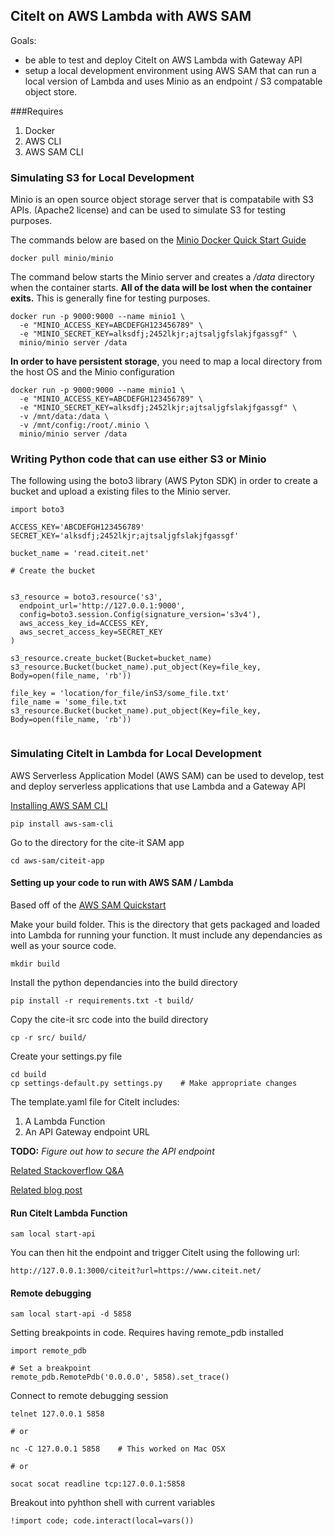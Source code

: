 ## CiteIt on AWS Lambda with AWS SAM
Goals:
  - be able to test and deploy CiteIt on AWS Lambda with Gateway API
  - setup a local development environment using AWS SAM that can run a local version of Lambda and uses Minio as an endpoint / S3 compatable object store.

###Requires

1. Docker
2. AWS CLI
3. AWS SAM CLI 


### Simulating S3 for Local Development
Minio is an open source object storage server that is compatabile with S3 APIs. (Apache2 license) and can be used to simulate S3 for testing purposes.

The commands below are based on the [Minio Docker Quick Start Guide](https://docs.minio.io/docs/minio-docker-quickstart-guide.html)

```
docker pull minio/minio
```

The command below starts the Minio server and creates a */data* directory when the container starts. **All of the data will be lost when the container exits.** This is generally fine for testing purposes.

```
docker run -p 9000:9000 --name minio1 \
  -e "MINIO_ACCESS_KEY=ABCDEFGH123456789" \
  -e "MINIO_SECRET_KEY=alksdfj;2452lkjr;ajtsaljgfslakjfgassgf" \
  minio/minio server /data
```

**In order to have persistent storage**, you need to map a local directory from the host OS and the Minio configuration


```
docker run -p 9000:9000 --name minio1 \
  -e "MINIO_ACCESS_KEY=ABCDEFGH123456789" \
  -e "MINIO_SECRET_KEY=alksdfj;2452lkjr;ajtsaljgfslakjfgassgf" \
  -v /mnt/data:/data \
  -v /mnt/config:/root/.minio \
  minio/minio server /data
```

### Writing Python code that can use either S3 or Minio

The following using the boto3 library (AWS Pyton SDK) in order to create a bucket and upload a existing files to the Minio server.

```
import boto3

ACCESS_KEY='ABCDEFGH123456789'
SECRET_KEY='alksdfj;2452lkjr;ajtsaljgfslakjfgassgf'

bucket_name = 'read.citeit.net'

# Create the bucket


s3_resource = boto3.resource('s3',
  endpoint_url='http://127.0.0.1:9000',
  config=boto3.session.Config(signature_version='s3v4'),
  aws_access_key_id=ACCESS_KEY,
  aws_secret_access_key=SECRET_KEY
)

s3_resource.create_bucket(Bucket=bucket_name)
s3_resource.Bucket(bucket_name).put_object(Key=file_key, Body=open(file_name, 'rb'))

file_key = 'location/for_file/inS3/some_file.txt'
file_name = 'some_file.txt
s3_resource.Bucket(bucket_name).put_object(Key=file_key, Body=open(file_name, 'rb'))


```


### Simulating CiteIt in Lambda for Local Development
AWS Serverless Application Model (AWS SAM) can be used to develop, test and deploy serverless applications that use Lambda and a Gateway API

[Installing AWS SAM CLI](https://docs.aws.amazon.com/serverless-application-model/latest/developerguide/serverless-sam-cli-install.html)

```
pip install aws-sam-cli
```

Go to the directory for the cite-it SAM app

```
cd aws-sam/citeit-app
```


#### Setting up your code to run with AWS SAM / Lambda

Based off of the [AWS SAM Quickstart](https://docs.aws.amazon.com/serverless-application-model/latest/developerguide/serverless-quick-start.html)


Make your build folder. This is the directory that gets packaged and loaded into Lambda for running your function. It must include any dependancies as well as your source code.

```
mkdir build
```

Install the python dependancies into the build directory

```
pip install -r requirements.txt -t build/
```

Copy the cite-it src code into the build directory

```
cp -r src/ build/
```

Create your settings.py file

```
cd build
cp settings-default.py settings.py    # Make appropriate changes

```



The template.yaml file for CiteIt includes:

1. A Lambda Function
2. An API Gateway endpoint URL

**TODO:** *Figure out how to secure the API endpoint*

[Related Stackoverflow Q&A](https://stackoverflow.com/questions/39352648/access-aws-api-gateway-with-iam-roles-from-python)

[Related blog post](https://edtheron.me/projects/store-messages-aws-dynamodb-lambda-api-gateway-cognito)


#### Run CiteIt Lambda Function

```
sam local start-api
```

You can then hit the endpoint and trigger CiteIt using the following url:

```
http://127.0.0.1:3000/citeit?url=https://www.citeit.net/
```


#### Remote debugging

```
sam local start-api -d 5858
```

Setting breakpoints in code. Requires having remote_pdb installed

```
import remote_pdb

# Set a breakpoint
remote_pdb.RemotePdb('0.0.0.0', 5858).set_trace()
```

Connect to remote debugging session

```
telnet 127.0.0.1 5858

# or

nc -C 127.0.0.1 5858    # This worked on Mac OSX

# or

socat socat readline tcp:127.0.0.1:5858
```

Breakout into pyhthon shell with current variables

```
!import code; code.interact(local=vars())

```


